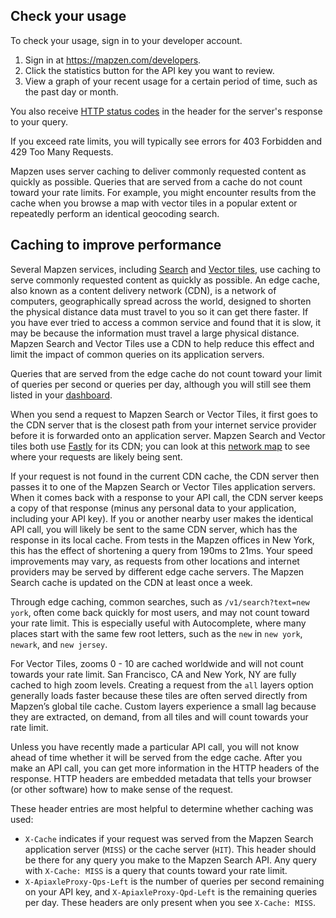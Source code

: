 ## Check your usage

To check your usage, sign in to your developer account.

1. Sign in at https://mapzen.com/developers.
2. Click the statistics button for the API key you want to review.
3. View a graph of your recent usage for a certain period of time, such as the past day or month.

You also receive [HTTP status codes](https://en.wikipedia.org/wiki/List_of_HTTP_status_codes) in the header for the server's response to your query.

If you exceed rate limits, you will typically see errors for 403 Forbidden and 429 Too Many Requests.

Mapzen uses server caching to deliver commonly requested content as quickly as possible. Queries that are served from a cache do not count toward your rate limits. For example, you might encounter results from the cache when you browse a map with vector tiles in a popular extent or repeatedly perform an identical geocoding search.

## Caching to improve performance

Several Mapzen services, including [Search](https://mapzen.com/documentation/search/) and [Vector tiles](https://mapzen.com/documentation/vector-tiles/), use caching to serve commonly requested content as quickly as possible. An edge cache, also known as a content delivery network (CDN), is a network of computers, geographically spread across the world, designed to shorten the physical distance data must travel to you so it can get there faster. If you have ever tried to access a common service and found that it is slow, it may be because the information must travel a large physical distance. Mapzen Search and Vector Tiles use a CDN to help reduce this effect and limit the impact of common queries on its application servers.

Queries that are served from the edge cache do not count toward your limit of queries per second or queries per day, although you will still see them listed in your [dashboard](https://mapzen.com/developers/).

When you send a request to Mapzen Search or Vector Tiles, it first goes to the CDN server that is the closest path from your internet service provider before it is forwarded onto an application server. Mapzen Search and Vector tiles both use [Fastly](https://www.fastly.com) for its CDN; you can look at this [network map](https://www.fastly.com/network-map) to see where your requests are likely being sent.

If your request is not found in the current CDN cache, the CDN server then passes it to one of the Mapzen Search or Vector Tiles application servers. When it comes back with a response to your API call, the CDN server keeps a copy of that response (minus any personal data to your application, including your API key). If you or another nearby user makes the identical API call, you will likely be sent to the same CDN server, which has the response in its local cache. From tests in the Mapzen offices in New York, this has the effect of shortening a query from 190ms to 21ms. Your speed improvements may vary, as requests from other locations and internet providers may be served by different edge cache servers. The Mapzen Search cache is updated on the CDN at least once a week.

Through edge caching, common searches, such as `/v1/search?text=new york`, often come back quickly for most users, and may not count toward your rate limit. This is especially useful with Autocomplete, where many places start with the same few root letters, such as the `new` in `new york`, `newark`, and `new jersey`.

For Vector Tiles, zooms 0 - 10 are cached worldwide and will not count towards your rate limit. San Francisco, CA and New York, NY are fully cached to high zoom levels. Creating a request from the `all` layers option generally loads faster because these tiles are often served directly from Mapzen’s global tile cache. Custom layers experience a small lag because they are extracted, on demand, from all tiles and will count towards your rate limit. 

Unless you have recently made a particular API call, you will not know ahead of time whether it will be served from the edge cache. After you make an API call, you can get more information in the HTTP headers of the response. HTTP headers are embedded metadata that tells your browser (or other software) how to make sense of the request.

These header entries are most helpful to determine whether caching was used:

- `X-Cache` indicates if your request was served from the Mapzen Search application server (`MISS`) or the cache server (`HIT`). This header should be there for any query you make to the Mapzen Search API. Any query with `X-Cache: MISS` is a query that counts toward your rate limit.
- `X-ApiaxleProxy-Qps-Left` is the number of queries per second remaining on your API key, and `X-ApiaxleProxy-Qpd-Left` is the remaining queries per day. These headers are only present when you see `X-Cache: MISS`.
